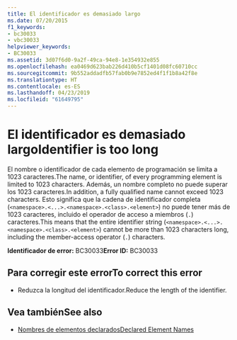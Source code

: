 ```yaml
---
title: El identificador es demasiado largo
ms.date: 07/20/2015
f1_keywords:
- bc30033
- vbc30033
helpviewer_keywords:
- BC30033
ms.assetid: 3d07f6d0-9a2f-49ca-94e8-1e354932e855
ms.openlocfilehash: ea0469d623bab226d410b5cf1401d08fc60710cc
ms.sourcegitcommit: 9b552addadfb57fab0b9e7852ed4f1f1b8a42f8e
ms.translationtype: HT
ms.contentlocale: es-ES
ms.lasthandoff: 04/23/2019
ms.locfileid: "61649795"
---
```

# <a name="identifier-is-too-long"></a><span data-ttu-id="64f22-102">El identificador es demasiado largo</span><span class="sxs-lookup"><span data-stu-id="64f22-102">Identifier is too long</span></span>
<span data-ttu-id="64f22-103">El nombre o identificador de cada elemento de programación se limita a 1023 caracteres.</span><span class="sxs-lookup"><span data-stu-id="64f22-103">The name, or identifier, of every programming element is limited to 1023 characters.</span></span> <span data-ttu-id="64f22-104">Además, un nombre completo no puede superar los 1023 caracteres.</span><span class="sxs-lookup"><span data-stu-id="64f22-104">In addition, a fully qualified name cannot exceed 1023 characters.</span></span> <span data-ttu-id="64f22-105">Esto significa que la cadena de identificador completa (`<namespace>.<...>.<namespace>.<class>.<element>`) no puede tener más de 1023 caracteres, incluido el operador de acceso a miembros (`.`) caracteres.</span><span class="sxs-lookup"><span data-stu-id="64f22-105">This means that the entire identifier string (`<namespace>.<...>.<namespace>.<class>.<element>`) cannot be more than 1023 characters long, including the member-access operator (`.`) characters.</span></span>  
  
 <span data-ttu-id="64f22-106">**Identificador de error:** BC30033</span><span class="sxs-lookup"><span data-stu-id="64f22-106">**Error ID:** BC30033</span></span>  
  
## <a name="to-correct-this-error"></a><span data-ttu-id="64f22-107">Para corregir este error</span><span class="sxs-lookup"><span data-stu-id="64f22-107">To correct this error</span></span>  
  
- <span data-ttu-id="64f22-108">Reduzca la longitud del identificador.</span><span class="sxs-lookup"><span data-stu-id="64f22-108">Reduce the length of the identifier.</span></span>  
  
## <a name="see-also"></a><span data-ttu-id="64f22-109">Vea también</span><span class="sxs-lookup"><span data-stu-id="64f22-109">See also</span></span>

- [<span data-ttu-id="64f22-110">Nombres de elementos declarados</span><span class="sxs-lookup"><span data-stu-id="64f22-110">Declared Element Names</span></span>](../../../visual-basic/programming-guide/language-features/declared-elements/declared-element-names.md)
